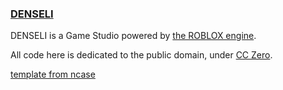 ### [DENSELI](http://tseyt.github.io/denseli)

DENSELI is a Game Studio powered by [the ROBLOX engine](https://corp.roblox.com/technology/).

All code here is dedicated to the public domain, under [CC Zero](http://creativecommons.org/publicdomain/zero/1.0/).

[template from ncase](http://ncase.github.io)
